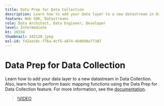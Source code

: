 ```yaml
---
title: Data Prep for Data Collection
description: Learn how to add your data layer to a new datastream in Data Collection.
feature: Web SDK, Datastreams
role: Data Architect, Data Engineer, Developer
level: Intermediate
kt: 10194
thumbnail: 342120.jpeg
exl-id: f42aec0c-f76a-4cf5-a874-4b8698a77387
---
```

# Data Prep for Data Collection

Learn how to add your data layer to a new datastream in Data Collection. Also, learn how to perform basic mapping functions using the Data Prep for Data Collection feature. For more information, see the [documentation](https://experienceleague.adobe.com/docs/experience-platform/edge/fundamentals/datastreams.html#data-prep).

>[!VIDEO](https://video.tv.adobe.com/v/342120/?quality=12&learn=on)
